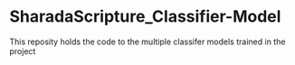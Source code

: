 # SharadaScripture_Classifier-Model

This reposity holds the code to the multiple classifer models trained in the project


